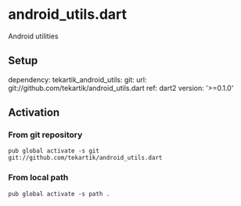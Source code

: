 # android_utils.dart

Android utilities

## Setup

dependency:
  tekartik_android_utils:
    git:
      url: git://github.com/tekartik/android_utils.dart
      ref: dart2
    version: '>=0.1.0'
    
## Activation

### From git repository

    pub global activate -s git git://github.com/tekartik/android_utils.dart

### From local path

    pub global activate -s path .